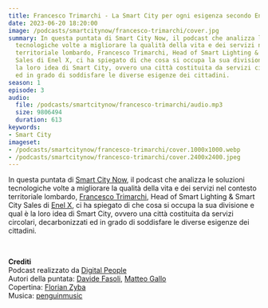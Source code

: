 ```yaml
---
title: Francesco Trimarchi - La Smart City per ogni esigenza secondo EnelX
date: 2023-06-20 18:20:00
image: /podcasts/smartcitynow/francesco-trimarchi/cover.jpg
summary: In questa puntata di Smart City Now, il podcast che analizza le soluzioni
  tecnologiche volte a migliorare la qualità della vita e dei servizi nel contesto
  territoriale lombardo, Francesco Trimarchi, Head of Smart Lighting & Smart City
  Sales di Enel X, ci ha spiegato di che cosa si occupa la sua divisione e qual è
  la loro idea di Smart City, ovvero una città costituita da servizi circolari, decarbonizzati
  ed in grado di soddisfare le diverse esigenze dei cittadini.
season: 1
episode: 3
audio:
  file: /podcasts/smartcitynow/francesco-trimarchi/audio.mp3
  size: 9806494
  duration: 613
keywords:
- Smart City
imageset:
- /podcasts/smartcitynow/francesco-trimarchi/cover.1000x1000.webp
- /podcasts/smartcitynow/francesco-trimarchi/cover.2400x2400.jpeg
---
```


In questa puntata di [Smart City Now](https://www.smartcitynow.it/), il podcast che analizza le soluzioni tecnologiche volte a migliorare la qualità della vita e dei servizi nel contesto territoriale lombardo, [Francesco Trimarchi](https://www.linkedin.com/in/francesco-trimarchi-08139142/), Head of Smart Lighting & Smart City Sales di [Enel X](https://www.enelx.com/it/it), ci ha spiegato di che cosa si occupa la sua divisione e qual è la loro idea di Smart City, ovvero una città costituita da servizi circolari, decarbonizzati ed in grado di soddisfare le diverse esigenze dei cittadini.

<br>

**Crediti**<br>
Podcast realizzato da [Digital People](https://w3id.org/digitalpeople)<br>
Autori della puntata: [Davide Fasoli](https://www.linkedin.com/in/davide-fasoli-2b3246179/), [Matteo Gallo](https://www.linkedin.com/in/matteo-gallo-4a5ab31a8/)<br>
Copertina: [Florian Zyba](https://www.linkedin.com/in/florian-zyba/)<br>
Musica: [penguinmusic](https://pixabay.com/users/penguinmusic-24940186/)